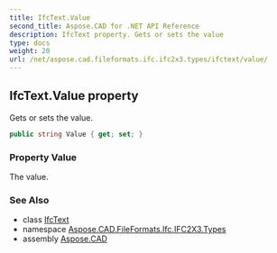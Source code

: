 ```yaml
---
title: IfcText.Value
second_title: Aspose.CAD for .NET API Reference
description: IfcText property. Gets or sets the value
type: docs
weight: 20
url: /net/aspose.cad.fileformats.ifc.ifc2x3.types/ifctext/value/
---
```

## IfcText.Value property

Gets or sets the value.

```csharp
public string Value { get; set; }
```

### Property Value

The value.

### See Also

* class [IfcText](../)
* namespace [Aspose.CAD.FileFormats.Ifc.IFC2X3.Types](../../ifctext/)
* assembly [Aspose.CAD](../../../)


